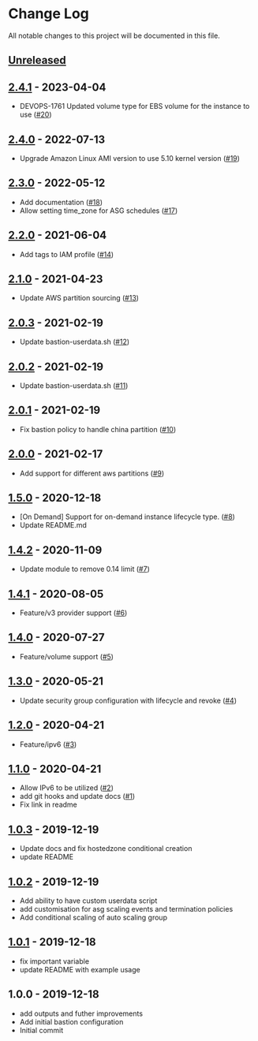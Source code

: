 # Change Log

All notable changes to this project will be documented in this file.

<a name="unreleased"></a>
## [Unreleased]



<a name="2.4.1"></a>
## [2.4.1] - 2023-04-04

- DEVOPS-1761 Updated volume type for EBS volume for the instance to use ([#20](https://github.com/umotif-public/terraform-aws-bastion/issues/20))


<a name="2.4.0"></a>
## [2.4.0] - 2022-07-13

- Upgrade Amazon Linux AMI version to use 5.10 kernel version ([#19](https://github.com/umotif-public/terraform-aws-bastion/issues/19))


<a name="2.3.0"></a>
## [2.3.0] - 2022-05-12

- Add documentation ([#18](https://github.com/umotif-public/terraform-aws-bastion/issues/18))
- Allow setting time_zone for ASG schedules ([#17](https://github.com/umotif-public/terraform-aws-bastion/issues/17))


<a name="2.2.0"></a>
## [2.2.0] - 2021-06-04

- Add tags to IAM profile ([#14](https://github.com/umotif-public/terraform-aws-bastion/issues/14))


<a name="2.1.0"></a>
## [2.1.0] - 2021-04-23

- Update AWS partition sourcing ([#13](https://github.com/umotif-public/terraform-aws-bastion/issues/13))


<a name="2.0.3"></a>
## [2.0.3] - 2021-02-19

- Update bastion-userdata.sh ([#12](https://github.com/umotif-public/terraform-aws-bastion/issues/12))


<a name="2.0.2"></a>
## [2.0.2] - 2021-02-19

- Update bastion-userdata.sh ([#11](https://github.com/umotif-public/terraform-aws-bastion/issues/11))


<a name="2.0.1"></a>
## [2.0.1] - 2021-02-19

- Fix bastion policy to handle china partition ([#10](https://github.com/umotif-public/terraform-aws-bastion/issues/10))


<a name="2.0.0"></a>
## [2.0.0] - 2021-02-17

- Add support for different aws partitions ([#9](https://github.com/umotif-public/terraform-aws-bastion/issues/9))


<a name="1.5.0"></a>
## [1.5.0] - 2020-12-18

- [On Demand] Support for on-demand instance lifecycle type. ([#8](https://github.com/umotif-public/terraform-aws-bastion/issues/8))
- Update README.md


<a name="1.4.2"></a>
## [1.4.2] - 2020-11-09

- Update module to remove 0.14 limit ([#7](https://github.com/umotif-public/terraform-aws-bastion/issues/7))


<a name="1.4.1"></a>
## [1.4.1] - 2020-08-05

- Feature/v3 provider support ([#6](https://github.com/umotif-public/terraform-aws-bastion/issues/6))


<a name="1.4.0"></a>
## [1.4.0] - 2020-07-27

- Feature/volume support ([#5](https://github.com/umotif-public/terraform-aws-bastion/issues/5))


<a name="1.3.0"></a>
## [1.3.0] - 2020-05-21

- Update security group configuration with lifecycle and revoke ([#4](https://github.com/umotif-public/terraform-aws-bastion/issues/4))


<a name="1.2.0"></a>
## [1.2.0] - 2020-04-21

- Feature/ipv6 ([#3](https://github.com/umotif-public/terraform-aws-bastion/issues/3))


<a name="1.1.0"></a>
## [1.1.0] - 2020-04-21

- Allow IPv6 to be utilized ([#2](https://github.com/umotif-public/terraform-aws-bastion/issues/2))
- add git hooks and update docs ([#1](https://github.com/umotif-public/terraform-aws-bastion/issues/1))
- Fix link in readme


<a name="1.0.3"></a>
## [1.0.3] - 2019-12-19

- Update docs and fix hostedzone conditional creation
- update README


<a name="1.0.2"></a>
## [1.0.2] - 2019-12-19

- Add ability to have custom userdata script
- add customisation for asg scaling events and termination policies
- Add conditional scaling of auto scaling group


<a name="1.0.1"></a>
## [1.0.1] - 2019-12-18

- fix important variable
- update README with example usage


<a name="1.0.0"></a>
## 1.0.0 - 2019-12-18

- add outputs and futher improvements
- Add initial bastion configuration
- Initial commit


[Unreleased]: https://github.com/umotif-public/terraform-aws-bastion/compare/2.4.1...HEAD
[2.4.1]: https://github.com/umotif-public/terraform-aws-bastion/compare/2.4.0...2.4.1
[2.4.0]: https://github.com/umotif-public/terraform-aws-bastion/compare/2.3.0...2.4.0
[2.3.0]: https://github.com/umotif-public/terraform-aws-bastion/compare/2.2.0...2.3.0
[2.2.0]: https://github.com/umotif-public/terraform-aws-bastion/compare/2.1.0...2.2.0
[2.1.0]: https://github.com/umotif-public/terraform-aws-bastion/compare/2.0.3...2.1.0
[2.0.3]: https://github.com/umotif-public/terraform-aws-bastion/compare/2.0.2...2.0.3
[2.0.2]: https://github.com/umotif-public/terraform-aws-bastion/compare/2.0.1...2.0.2
[2.0.1]: https://github.com/umotif-public/terraform-aws-bastion/compare/2.0.0...2.0.1
[2.0.0]: https://github.com/umotif-public/terraform-aws-bastion/compare/1.5.0...2.0.0
[1.5.0]: https://github.com/umotif-public/terraform-aws-bastion/compare/1.4.2...1.5.0
[1.4.2]: https://github.com/umotif-public/terraform-aws-bastion/compare/1.4.1...1.4.2
[1.4.1]: https://github.com/umotif-public/terraform-aws-bastion/compare/1.4.0...1.4.1
[1.4.0]: https://github.com/umotif-public/terraform-aws-bastion/compare/1.3.0...1.4.0
[1.3.0]: https://github.com/umotif-public/terraform-aws-bastion/compare/1.2.0...1.3.0
[1.2.0]: https://github.com/umotif-public/terraform-aws-bastion/compare/1.1.0...1.2.0
[1.1.0]: https://github.com/umotif-public/terraform-aws-bastion/compare/1.0.3...1.1.0
[1.0.3]: https://github.com/umotif-public/terraform-aws-bastion/compare/1.0.2...1.0.3
[1.0.2]: https://github.com/umotif-public/terraform-aws-bastion/compare/1.0.1...1.0.2
[1.0.1]: https://github.com/umotif-public/terraform-aws-bastion/compare/1.0.0...1.0.1
